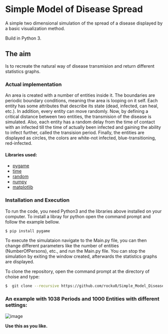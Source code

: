 # Simple Model of Disease Spread
A simple two dimensional simulation of the spread of a disease displayed by a basic visualization method. 


Build in Python 3.
## The aim
Is to recreate the natural way of disease transmision and return different statistics graphs.

### Actual implementation
An area is created with a number of entities inside it. The boundaries are periodic boundary conditions, meaning thw area is looping on it self. Each entity has some attributes that describe its state (dead, infected, can heal, etc.). In addition, every entity can move randomly. Now, by defining a critical distance between two entities, the transmision of the disease is simulated. Also, each entity has a random delay from the time of contact with an infected till the time of actually been infected and gaining the ability to infect further, called the transision period. Finally, the entities are displayed as circles, the colors are white-not infected, blue-transitioning, red-infected. 
 

#### Libraries used:
- [pygame]
- [time]
- [random]
- [numpy]
- [matplotlib]

### Installation and Execution
To run the code, you need Python3 and the libraries above installed on your computer.
To install a libray for python open the command prompt and follow the example bellow.

```sh
$ pip install pygame
```
To execute the simulataion navigate to the Main.py file, you can then change different parameters like the number of entities (NumberOfPersons), etc., and run the Main.py file.
You can stop the simulation by exiting the window created, afterwards the statistics graphs are displayed.

To clone the repository, open the command prompt at the directory of choise and type:
```sh
$  git clone --recursive https://github.com/rocku0/Simple_Model_Disease_Spread.git
```

### An example with 1038 Periods and 1000 Entities with different settings:
![image](https://user-images.githubusercontent.com/71210416/115117150-d06a9c00-9fa5-11eb-8e5e-fc5764cbf2a0.png)


**Use this as you like.**

   [pygame]: <https://www.pygame.org/docs/>
   [time]: <https://docs.python.org/3/library/time.html>
   [random]: <https://docs.python.org/3/library/random.html>
   [matplotlib]: <https://matplotlib.org/stable/contents.html>
   [numpy]: <https://numpy.org/doc/>
